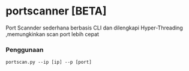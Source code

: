# portscanner [BETA]
Port Scannder sederhana berbasis CLI dan dilengkapi Hyper-Threading ,memungkinkan scan port lebih cepat 
### Penggunaan
```
portscan.py --ip [ip] --p [port]
```
